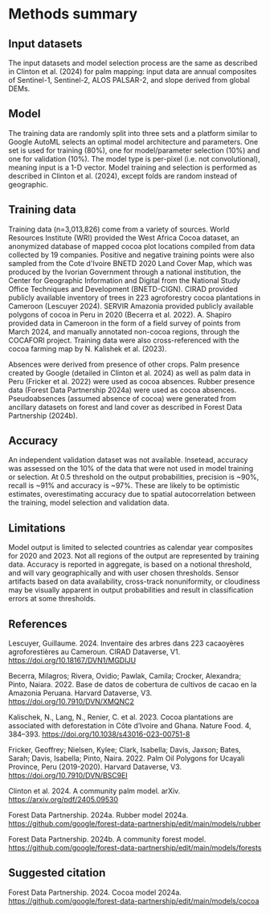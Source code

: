 # Methods summary

## Input datasets
The input datasets and model selection process are the same as described in Clinton et al. (2024) for palm mapping: input data are annual composites of Sentinel-1, Sentinel-2, ALOS PALSAR-2, and slope derived from global DEMs.

## Model
The training data are randomly split into three sets and a platform similar to Google AutoML selects an optimal model architecture and parameters.  One set is used for training (80%), one for model/parameter selection (10%) and one for validation (10%).  The model type is per-pixel (i.e. not convolutional), meaning input is a 1-D vector.  Model training and selection is performed as described in Clinton et al. (2024), except folds are random instead of geographic.

## Training data
Training data (n=3,013,826) come from a variety of sources. World Resources Institute (WRI) provided the West Africa Cocoa dataset, an anonymized database of mapped cocoa plot locations compiled from data collected by 19 companies. Positive and negative training points were also sampled from the Cote d'Ivoire BNETD 2020 Land Cover Map, which was produced by the Ivorian Government through a national institution, the Center for Geographic Information and Digital from the National Study Office Techniques and Development (BNETD-CIGN). CIRAD provided publicly available inventory of trees in 223 agroforestry cocoa plantations in Cameroon (Lescuyer 2024). SERVIR Amazonia provided publicly available polygons of cocoa in Peru in 2020 (Becerra et al. 2022). A. Shapiro provided data in Cameroon in the form of a field survey of points from March 2024, and manually annotated non-cocoa regions, through the COCAFORI project. Training data were also cross-referenced with the cocoa farming map by N. Kalishek et al. (2023).

Absences were derived from presence of other crops. Palm presence created by Google (detailed in Clinton et al. 2024) as well as palm data in Peru (Fricker et al. 2022) were used as cocoa absences. Rubber presence data (Forest Data Partnership 2024a) were used as cocoa absences. Pseudoabsences (assumed absence of cocoa) were generated from ancillary datasets on forest and land cover as described in Forest Data Partnership (2024b).

## Accuracy

An independent validation dataset was not available.  Insetead, accuracy was assessed on the 10% of the data that were not used in model training or selection.  At 0.5 threshold on the output probabilities, precision is ~90%, recall is ~91% and accuracy is ~97%.  These are likely to be optimistic estimates, overestimating accuracy due to spatial autocorrelation between the training, model selection and validation data.

## Limitations

Model output is limited to selected countries as calendar year composites for 2020 and 2023.  Not all regions of the output are represented by training data.  Accuracy is reported in aggregate, is based on a notional threshold, and will vary geographically and with user chosen thresholds.  Sensor artifacts based on data availability, cross-track nonuniformity, or cloudiness may be visually apparent in output probabilities and result in classification errors at some thresholds.

## References

Lescuyer, Guillaume. 2024. Inventaire des arbres dans 223 cacaoyères agroforestières au Cameroun. CIRAD Dataverse, V1. https://doi.org/10.18167/DVN1/MGDIJU

Becerra, Milagros; Rivera, Ovidio; Pawlak, Camila; Crocker, Alexandra; Pinto, Naiara.  2022.  Base de datos de cobertura de cultivos de cacao en la Amazonia Peruana.  Harvard Dataverse, V3.  https://doi.org/10.7910/DVN/XMQNC2

Kalischek, N., Lang, N., Renier, C. et al. 2023. Cocoa plantations are associated with deforestation in Côte d’Ivoire and Ghana. Nature Food. 4, 384–393. https://doi.org/10.1038/s43016-023-00751-8

Fricker, Geoffrey; Nielsen, Kylee; Clark, Isabella; Davis, Jaxson; Bates, Sarah; Davis, Isabella; Pinto, Naira.  2022.  Palm Oil Polygons for Ucayali Province, Peru (2019-2020). Harvard Dataverse, V3.  https://doi.org/10.7910/DVN/BSC9EI

Clinton et al. 2024.  A community palm model. arXiv. https://arxiv.org/pdf/2405.09530

Forest Data Partnership. 2024a.  Rubber model 2024a.  https://github.com/google/forest-data-partnership/edit/main/models/rubber

Forest Data Partnership. 2024b.  A community forest model.  https://github.com/google/forest-data-partnership/edit/main/models/forests

## Suggested citation

Forest Data Partnership. 2024.  Cocoa model 2024a.  https://github.com/google/forest-data-partnership/edit/main/models/cocoa

